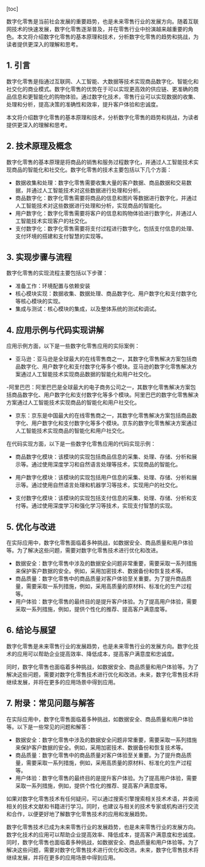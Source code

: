 
[toc]                    
                
                
数字化零售是当前社会发展的重要趋势，也是未来零售行业的发展方向。随着互联网技术的快速发展，数字化零售逐渐普及，并在零售行业中扮演越来越重要的角色。本文将介绍数字化零售的基本原理和技术，分析数字化零售的趋势和挑战，为读者提供更深入的理解和思考。

## 1. 引言

数字化零售是指通过互联网、人工智能、大数据等技术实现商品数字化、智能化和社交化的商业模式。数字化零售的优势在于可以实现更高效的供应链、更准确的商品信息和更智能化的购物体验。通过数字化技术，零售行业可以实现数据的收集、处理和分析，提高决策的准确性和效率，提升客户体验和忠诚度。

本文将介绍数字化零售的基本原理和技术，分析数字化零售的趋势和挑战，为读者提供更深入的理解和思考。

## 2. 技术原理及概念

数字化零售的基本原理是将商品的销售和服务过程数字化，并通过人工智能技术实现商品的智能化和社交化。数字化零售的技术主要包括以下几个方面：

- 数据收集和处理：数字化零售需要收集大量的客户数据、商品数据和交易数据，并通过人工智能技术对这些数据进行处理和分析。
- 商品数字化：数字化零售需要将商品的信息和图片等数据进行数字化，并通过人工智能技术对这些数据进行处理和分析，实现商品的智能化。
- 用户数字化：数字化零售需要将客户的信息和购物体验进行数字化，并通过人工智能技术实现客户的社交化。
- 支付数字化：数字化零售需要将支付过程进行数字化，包括支付信息的处理、支付环境的搭建和支付智慧的实现等。

## 3. 实现步骤与流程

数字化零售的实现流程主要包括以下步骤：

- 准备工作：环境配置与依赖安装
- 核心模块实现：数据收集、数据处理、商品数字化、用户数字化和支付数字化等核心模块的实现。
- 集成与测试：核心模块的集成，以及整体系统的测试和调试。

## 4. 应用示例与代码实现讲解

应用示例方面，以下是一些数字化零售应用的实际案例：

- 亚马逊：亚马逊是全球最大的在线零售商之一，其数字化零售解决方案包括商品数字化、用户数字化和支付数字化等多个模块。亚马逊的数字化零售解决方案通过人工智能技术实现商品数据的智能化和用户社交化。

-阿里巴巴：阿里巴巴是全球最大的电子商务公司之一，其数字化零售解决方案包括商品数字化、用户数字化和支付数字化等多个模块。阿里巴巴的数字化零售解决方案通过人工智能技术实现商品的智能化和用户社交化。

- 京东：京东是中国最大的在线零售商之一，其数字化零售解决方案包括商品数字化、用户数字化和支付数字化等多个模块。京东的数字化零售解决方案通过人工智能技术实现商品的智能化和用户社交化。

在代码实现方面，以下是一些数字化零售应用的代码实现示例：

- 商品数字化模块：该模块的实现包括商品信息的采集、处理、存储、分析和展示等。通过使用深度学习和自然语言处理等技术，实现商品的智能化。

- 用户数字化模块：该模块的实现包括用户信息的采集、处理、存储、分析和展示等。通过使用自然语言处理和机器学习等技术，实现用户的社交化。

- 支付数字化模块：该模块的实现包括支付信息的采集、处理、存储、分析和支付等。通过使用深度学习和强化学习等技术，实现支付智慧的实现。

## 5. 优化与改进

在实际应用中，数字化零售面临着多种挑战，如数据安全、商品质量和用户体验等。为了解决这些问题，需要对数字化零售技术进行优化和改进。

- 数据安全：数字化零售中涉及的数据安全问题非常重要，需要采取一系列措施来保护客户数据的安全。例如，采用加密技术、数据备份和恢复技术等。
- 商品质量：数字化零售中的商品质量对客户体验至关重要。为了提升商品质量，需要采取一系列措施，例如，采用高质量的原材料、标准化的生产过程等。
- 用户体验：数字化零售的最终目的是提升客户体验。为了提高用户体验，需要采取一系列措施，例如，提供个性化的推荐、提高客户满意度等。

## 6. 结论与展望

数字化零售是未来零售行业的发展趋势，也是未来零售行业的发展方向。数字化技术的应用可以帮助企业提高效率、降低成本，提高客户满意度和忠诚度。

同时，数字化零售也面临着多种挑战，如数据安全、商品质量和用户体验等。为了解决这些问题，需要对数字化零售技术进行优化和改进。未来，数字化零售技术将继续发展，并将在更多的应用场景中得到应用。

## 7. 附录：常见问题与解答

在实际应用中，数字化零售面临着多种挑战，如数据安全、商品质量和用户体验等。以下是一些常见的问题和解答：

- 数据安全：数字化零售中涉及的数据安全问题非常重要，需要采取一系列措施来保护客户数据的安全。例如，采用加密技术、数据备份和恢复技术等。
- 商品质量：数字化零售中的商品质量对客户体验至关重要。为了提升商品质量，需要采取一系列措施，例如，采用高质量的原材料、标准化的生产过程等。
- 用户体验：数字化零售的最终目的是提升客户体验。为了提高用户体验，需要采取一系列措施，例如，提供个性化的推荐、提高客户满意度等。

如果对数字化零售技术有任何疑问，可以通过搜索引擎搜索相关技术术语，并查阅相关的技术文献和书籍进行学习。同时，也建议与相关的技术专家或机构进行交流和合作，以便更好地了解数字化零售技术的应用和发展趋势。

数字化零售技术已成为未来零售行业的发展趋势，也是未来零售行业的发展方向。数字化技术的应用可以帮助企业提高效率、降低成本，提高客户满意度和忠诚度。同时，数字化零售也面临着多种挑战，如数据安全、商品质量和用户体验等。为了解决这些问题，需要对数字化零售技术进行优化和改进。未来，数字化零售技术将继续发展，并将在更多的应用场景中得到应用。


